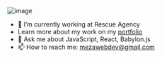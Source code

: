 ![image](https://assets.codepen.io/731234/ezgif-2-4517b132d37a-min.gif)
- 🔭 I’m currently working at Rescue Agency
- Learn more about my work on my [portfolio](http://alexmeza.me)
- 💬 Ask me about JavaScript, React, Babylon.js
- 📫 How to reach me: [mezawebdev@gmail.com](mezawebdev@gmail.com)

